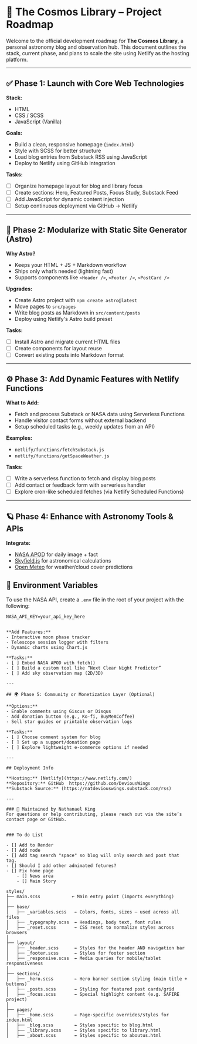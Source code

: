# 🌌 The Cosmos Library – Project Roadmap

Welcome to the official development roadmap for **The Cosmos Library**, a personal astronomy blog and observation hub. This document outlines the stack, current phase, and plans to scale the site using Netlify as the hosting platform.

---

## ✅ Phase 1: Launch with Core Web Technologies

**Stack:**
- HTML
- CSS / SCSS
- JavaScript (Vanilla)

**Goals:**
- Build a clean, responsive homepage (`index.html`)
- Style with SCSS for better structure
- Load blog entries from Substack RSS using JavaScript
- Deploy to Netlify using GitHub integration

**Tasks:**
- [ ] Organize homepage layout for blog and library focus
- [ ] Create sections: Hero, Featured Posts, Focus Study, Substack Feed
- [ ] Add JavaScript for dynamic content injection
- [ ] Setup continuous deployment via GitHub → Netlify

---

## 🔁 Phase 2: Modularize with Static Site Generator (Astro)

**Why Astro?**
- Keeps your HTML + JS + Markdown workflow
- Ships only what’s needed (lightning fast)
- Supports components like `<Header />`, `<Footer />`, `<PostCard />`

**Upgrades:**
- Create Astro project with `npm create astro@latest`
- Move pages to `src/pages`
- Write blog posts as Markdown in `src/content/posts`
- Deploy using Netlify's Astro build preset

**Tasks:**
- [ ] Install Astro and migrate current HTML files
- [ ] Create components for layout reuse
- [ ] Convert existing posts into Markdown format

---

## ⚙️ Phase 3: Add Dynamic Features with Netlify Functions

**What to Add:**
- Fetch and process Substack or NASA data using Serverless Functions
- Handle visitor contact forms without external backend
- Setup scheduled tasks (e.g., weekly updates from an API)

**Examples:**
- `netlify/functions/fetchSubstack.js`
- `netlify/functions/getSpaceWeather.js`

**Tasks:**
- [ ] Write a serverless function to fetch and display blog posts
- [ ] Add contact or feedback form with serverless handler
- [ ] Explore cron-like scheduled fetches (via Netlify Scheduled Functions)

---

## 🪐 Phase 4: Enhance with Astronomy Tools & APIs

**Integrate:**
- [NASA APOD](https://api.nasa.gov/) for daily image + fact
- [Skyfield.js](https://rhodesmill.org/skyfield/) for astronomical calculations
- [Open Meteo](https://open-meteo.com/) for weather/cloud cover predictions

## 🔐 Environment Variables

To use the NASA API, create a `.env` file in the root of your project with the following:

```env
NASA_API_KEY=your_api_key_here


**Add Features:**
- Interactive moon phase tracker
- Telescope session logger with filters
- Dynamic charts using Chart.js

**Tasks:**
- [ ] Embed NASA APOD with fetch()
- [ ] Build a custom tool like “Next Clear Night Predictor”
- [ ] Add sky observation map (2D/3D)

---

## 🌍 Phase 5: Community or Monetization Layer (Optional)

**Options:**
- Enable comments using Giscus or Disqus
- Add donation button (e.g., Ko-fi, BuyMeACoffee)
- Sell star guides or printable observation logs

**Tasks:**
- [ ] Choose comment system for blog
- [ ] Set up a support/donation page
- [ ] Explore lightweight e-commerce options if needed

---

## Deployment Info

**Hosting:** [Netlify](https://www.netlify.com/)  
**Repository:** GitHub  https://github.com/DeviousWings
**Substack Source:** (https://natdeviouswings.substack.com/rss)

---

### 🚀 Maintained by Nathanael King  
For questions or help contributing, please reach out via the site’s contact page or GitHub.


### To do List

- [] Add to Render
- [] Add node
- [] Add tag search "space" so blog will only search and post that tag.
- [] Should I add other adnimated fetures?
- [] Fix home page
    - [] News area
    - [] Main Story

styles/
├── main.scss            ← Main entry point (imports everything)
│
├── base/
│   ├── _variables.scss   ← Colors, fonts, sizes – used across all files
│   ├── _typography.scss  ← Headings, body text, font rules
│   ├── _reset.scss       ← CSS reset to normalize styles across browsers
│
├── layout/
│   ├── _header.scss      ← Styles for the header AND navigation bar
│   ├── _footer.scss      ← Styles for footer section
│   ├── _responsive.scss  ← Media queries for mobile/tablet responsiveness
│
├── sections/
│   ├── _hero.scss        ← Hero banner section styling (main title + buttons)
│   ├── _posts.scss       ← Styling for featured post cards/grid
│   ├── _focus.scss       ← Special highlight content (e.g. SAFIRE project)
│
├── pages/
│   ├── _home.scss        ← Page-specific overrides/styles for index.html
│   ├── _blog.scss        ← Styles specific to blog.html
│   ├── _library.scss     ← Styles specific to library.html
│   ├── _about.scss       ← Styles specific to aboutus.html
